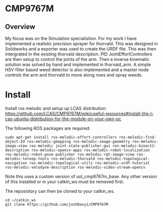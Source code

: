 # CMP9767M

## Overview
My focus was on the Simulation specialistion. For my work I have implemented a realistic precision sprayer for thorvald. This was designed in Solidworks and a exporter was used to create the URDF file. This was then intergrated in the existing thorvald description. PID JointEffortControllers are then setup to control the joints of the arm. Then a inverse kinematic solution was solved by hand and implemented in thorvald_arm. A simple HSV filter based weed detector is also implemented and a master node controls the arm and thorvald to move along rows and spray weeds.

# Install 
Install ros melodic and setup up LCAS distribution:
https://github.com/LCAS/CMP9767M/wiki/useful-resources#install-the-l-cas-ubuntu-distribution-for-the-module-on-your-own-pc

The following ROS packages are required:
```
sudo apt-get install ros-melodic-effort-controllers ros-melodic-find-object-2d ros-melodic-gmapping ros-melodic-image-geometry ros-melodic-image-view ros-melodic joint-state-publisher-gui ros-melodic-kinect2-description ros-melodic-opencv-apps ros-melodic-robot-localization ros-melodic-robot-pose-publisher ros-melodic-rqt-image-view ros-melodic-teleop-tools ros-melodic-thorvald ros-melodic-topological-navigation ros-melodic-topological-utils ros-melodic-urdf-tutorial ros-melodic-velodyne-description ros-melodic-video-stream-opencv
```

Note this uses a custom version of uol_cmp8767m_base. Any other version of this installed or in your catkin_ws must be removed first.

The reposistory can then be cloned to your catkin_ws.

```
cd ~/catkin_ws
git clone https://github.com/joshDavy1/CMP9767M
```
